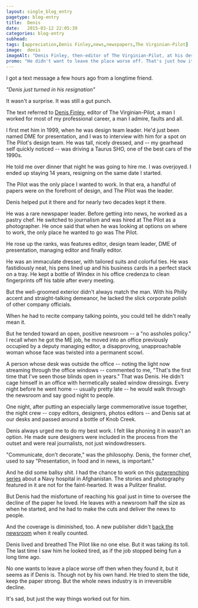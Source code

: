 ```yaml
---
layout: single_blog_entry
pagetype: blog-entry
title:  Denis
date:   2015-03-12 22:05:39
categories: blog-entry
subhead:
tags: [appreciation,Denis Finley,news,newspapers,The Virginian-Pilot]
image:  denis
imageAlt: "Denis Finley, then-editor of The Virginian-Pilot, at his desk."
promo: "He didn't want to leave the place worse off. That's just how it worked out."
---  
```


I got a text message a few hours ago from a longtime friend.

*"Denis just turned in his resignation"*

It wasn't a surprise. It was still a gut punch.

The text referred to [Denis Finley][1], editor of The Virginian-Pilot, a man I worked for most of my professional career, a man I admire, faults and all.

I first met him in 1999, when he was design team leader. He'd just been named DME for presentation, and I was to interview with him for a spot on The Pilot's design team. He was tall, nicely dressed, and -- my gearhead self quickly noticed -- was driving a Taurus SHO, one of the best cars of the 1990s.

He told me over dinner that night he was going to hire me. I was overjoyed. I ended up staying 14 years, resigning on the same date I started.

The Pilot was the only place I wanted to work. In that era, a handful of papers were on the forefront of design, and The Pilot was the leader.

[1]: http://pilotonline.com/2015/03/pilot-editor-denis-finley-resigning-after-10-years

Denis helped put it there and for nearly two decades kept it there.

He was a rare newspaper leader. Before getting into news, he worked as a pastry chef. He switched to journalism and was hired at The Pilot as a photographer. He once said that when he was looking at options on where to work, the only place he wanted to go was The Pilot.

He rose up the ranks, was features editor, design team leader, DME of presentation, managing editor and finally editor.

He was an immaculate dresser, with tailored suits and colorful ties. He was fastidiously neat, his pens lined up and his business cards in a perfect stack on a tray. He kept a bottle of Windex in his office credenza to clean fingerprints off his table after every meeting.

But the well-groomed exterior didn't always match the man. With his Philly accent and straight-talking demeanor, he lacked the slick corporate polish of other company officials.

When he had to recite company talking points, you could tell he didn't really mean it.

But he tended toward an open, positive newsroom -- a "no assholes policy." I recall when he got the ME job, he moved into an office previously occupied by a deputy managing editor, a disapproving, unapproachable woman whose face was twisted into a permanent scowl.

A person whose desk was outside the office -- noting the light now streaming through the office windows -- commented to me, "That's the first time that I've seen those blinds open in years."
That was Denis. He didn't cage himself in an office with hermetically sealed window dressings. Every night before he went home -- usually pretty late -- he would walk through the newsroom and say good night to people.

One night, after putting an especially large commemorative issue together, the night crew -- copy editors, designers, photos editors -- and Denis sat at our desks and passed around a bottle of Knob Creek.

Denis always urged me to do my best work. I felt like phoning it in wasn't an option. He made sure designers were included in the process from the outset and were real journalists, not just windowdressers.

"Communicate, don't decorate," was the philosophy. Denis, the former chef, used to say "Presentation, in food and in news, is important."

And he did some ballsy shit. I had the chance to work on this [gutwrenching series][4] about a Navy hospital in Afghanistan. The stories and photography featured in it are not for the faint-hearted. It was a Pulitzer finalist.

But Denis had the misfortune of reaching his goal just in time to oversee the decline of the paper he loved. He leaves with a newsroom half the size as when he started, and he had to make the cuts and deliver the news to people.

And the coverage is diminished, too. A new publisher didn't [back the newsroom][3] when it really counted.

Denis lived and breathed The Pilot like no one else. But it was taking its toll. The last time I saw him he looked tired, as if the job stopped being fun a long time ago.

No one wants to leave a place worse off then when they found it, but it seems as if Denis is. Though not by his own hand. He tried to stem the tide, keep the paper strong. But the whole news industry is in irreversible decline.

It's sad, but just the way things worked out for him.


[4]: http://hamptonroads.com/achanceinhell
[2]: http://www.davidputney.com/2015/02/the-news-business.html
[3]: http://www.cjr.org/business_of_news/virginian_pilot_management_newsroom_conflict.php

